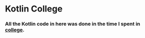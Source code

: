 # Kotlin College
### All the Kotlin code in here was done in the time I spent in [college](https://www.ulbra.br/torres).